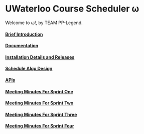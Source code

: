 # UWaterloo Course Scheduler ω

Welcome to ω!, by TEAM PP-Legend.

#### [Brief Introduction](https://git.uwaterloo.ca/q258wu/pplegend-project/-/wikis/Introduction)

#### [Documentation](https://git.uwaterloo.ca/q258wu/pplegend-project/-/wikis/Final-Submission-Documentation)

#### [Installation Details and Releases](https://git.uwaterloo.ca/q258wu/pplegend-project/-/wikis/Installation-Details)

#### [Schedule Algo Design](https://git.uwaterloo.ca/q258wu/pplegend-project/-/wikis/Schedule-Algo-Design)

#### [APIs](https://git.uwaterloo.ca/q258wu/pplegend-project/-/wikis/APIs)

#### [Meeting Minutes For Sprint One](https://git.uwaterloo.ca/q258wu/pplegend-project/-/wikis/Meeting-Minutes-Sprint-one)

#### [Meeting Minutes For Sprint Two](https://git.uwaterloo.ca/q258wu/pplegend-project/-/wikis/Meeting-Minutes-Sprint-two)

#### [Meeting Minutes For Sprint Three](https://git.uwaterloo.ca/q258wu/pplegend-project/-/wikis/Meeting-Minutes-Sprint-three)

#### [Meeting Minutes For Sprint Four](https://git.uwaterloo.ca/q258wu/pplegend-project/-/wikis/Meeting-Minutes-Sprint-four)





